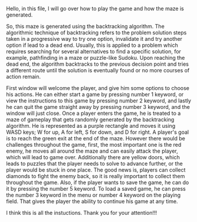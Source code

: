 Hello, in this file, I will go over how to play the game and how the maze is generated.

So, this maze is generated using the backtracking algorithm. The algorithmic technique of backtracking refers to the problem solution steps taken in a progressive way to try one option, invalidate it and try another option if lead to a dead end. Usually, this is applied to a problem which requires searching for several alternatives to find a specific solution, for example, pathfinding in a maze or puzzle-like Sudoku. Upon reaching the dead end, the algorithm backtracks to the previous decision point and tries a different route until the solution is eventually found or no more courses of action remain.

First window will welcome the player, and give him some options to choose his actions. He can either start a game by pressing number 1 keyword, or view the instructions to this game by pressing number 2 keyword, and lastly he can quit the game straight away by pressing number 3 keyword, and the window will just close. Once a player enters the game, he is treated to a maze of gameplay that gets randomly generated by the backtracking algorithm. He is represented as a purple rectangle and moves it using WASD keys; W for up, A for left, S for down, and D for right. A player's goal is to reach the green exit at the end of the maze. However there would be challenges throughout the game, first, the most important one is the red enemy, he moves all around the maze and can easily attack the player, which will lead to game over. Additionally there are yellow doors, which leads to puzzles that the player needs to solve to advance further, or the player would be stuck in one place. The good news is, players can collect diamonds to fight the enemy back, so it is really important to collect them throughout the game. Also, if the player wants to save the game, he can do it by pressing the number 5 keyword. To load a saved game, he can press the number 3 keyword in the menu or number 4 keyword on the playing field. That gives the player the ability to continue his game at any time.

I think this is all the instuctions. Thank you for your attention!!!
